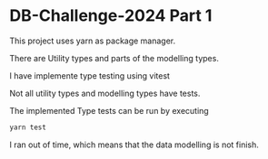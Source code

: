 # DB-Challenge-2024 Part 1

This project uses yarn as package manager.

There are Utility types and parts of the modelling types.

I have implemente type testing using vitest

Not all utility types and modelling types have tests.

The implemented Type tests can be run by executing
```bash
yarn test
```


I ran out of time, which means that the data modelling is not finish.

